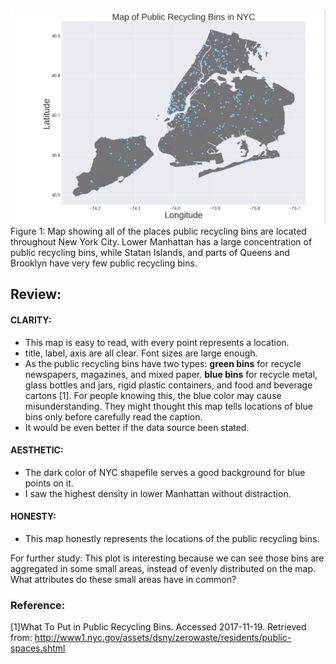 ![Alt text](figure/recyclebins_map.png)
Figure 1: Map showing all of the places public recycling bins are located throughout New York City. Lower Manhattan has a large concentration of public recycling bins, while Statan Islands, and parts of Queens and Brooklyn have very few public recycling bins.

## Review:

#### CLARITY:
* This map is easy to read, with every point represents a location.
* title, label, axis are all clear. Font sizes are large enough.
* As the public recycling bins have two types: __green bins__ for recycle newspapers, magazines, and mixed paper. __blue bins__ for recycle metal, glass bottles and jars, rigid plastic containers, and food and beverage cartons [1]. For people knowing this, the blue color may cause misunderstanding. They might thought this map tells locations of blue bins only before carefully read the caption.
* It would be even better if the data source been stated.

#### AESTHETIC:
* The dark color of NYC shapefile serves a good background for blue points on it.
* I saw the highest density in lower Manhattan without distraction.

#### HONESTY:
* This map honestly represents the locations of the public recycling bins.

For further study:
This plot is interesting because we can see those bins are aggregated in some small areas, instead of evenly distributed on the map.
What attributes do these small areas have in common?



### Reference:
[1]What To Put in Public Recycling Bins. Accessed 2017-11-19. Retrieved from: http://www1.nyc.gov/assets/dsny/zerowaste/residents/public-spaces.shtml
